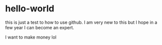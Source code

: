 # hello-world

this is just a test to how to use github. I am very new to this but I hope in a few year I can become an expert.

I want to make money lol
